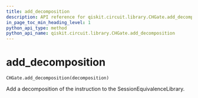 ```yaml
---
title: add_decomposition
description: API reference for qiskit.circuit.library.CHGate.add_decomposition
in_page_toc_min_heading_level: 1
python_api_type: method
python_api_name: qiskit.circuit.library.CHGate.add_decomposition
---
```


# add\_decomposition

<span id="qiskit.circuit.library.CHGate.add_decomposition" />

`CHGate.add_decomposition(decomposition)`

Add a decomposition of the instruction to the SessionEquivalenceLibrary.

